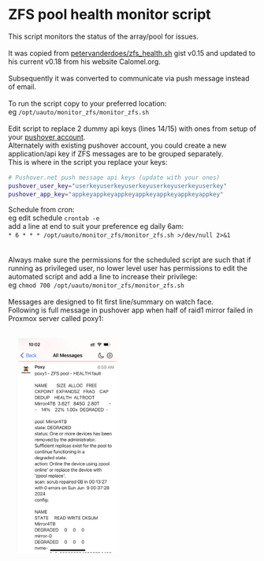 # ZFS pool health monitor script<br>
This script monitors the status of the array/pool for issues.<br><br>
It was copied from [petervanderdoes/zfs_health.sh](https://gist.github.com/petervanderdoes/bd6660302404ed5b094d) gist v0.15 and updated to his current v0.18 from his website Calomel.org.<br><br>
Subsequently it was converted to communicate via push message instead of email.<br><br>
To run the script copy to your preferred location:<br>
eg `/opt/uauto/monitor_zfs/monitor_zfs.sh`<br><br>
Edit script to replace 2 dummy api keys (lines 14/15) with ones from setup of your [pushover account](https://github.com/bnchk/UbuntuAutomation/tree/main/push-message-setup).<br>
Alternately with existing pushover account, you could create a new application/api key if ZFS messages are to be grouped separately.<br>
This is where in the script you replace your keys:<br>
```bash
# Pushover.net push message api keys (update with your ones)
pushover_user_key="userkeyuserkeyuserkeyuserkeyuserkeyuserkey"
pushover_app_key="appkeyappkeyappkeyappkeyappkeyappkeyappkey"
```
Schedule from cron:<br>
eg edit schedule `crontab -e`<br>
add a line at end to suit your preference eg daily 6am:<br>
`* 6 * * * /opt/uauto/monitor_zfs/monitor_zfs.sh >/dev/null 2>&1`<br><br>
<br>
Always make sure the permissions for the scheduled script are such that if running as privileged user, no lower level user has permissions to edit the automated script and add a line to increase their privilege:<br>
eg `chmod 700 /opt/uauto/monitor_zfs/monitor_zfs.sh`<br><br>
Messages are designed to fit first line/summary on watch face.<br>
Following is full message in pushover app when half of raid1 mirror failed in Proxmox server called poxy1:<br>
<br>

<p float="left">
  &nbsp;&nbsp;&nbsp;&nbsp
  <img src="../../common_setup/images/monitor_zfs_fail_msg.png" width="40%" />
</p>
